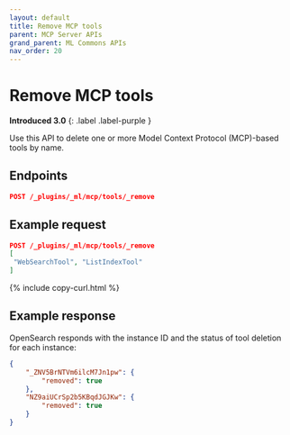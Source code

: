 ```yaml
---
layout: default
title: Remove MCP tools 
parent: MCP Server APIs
grand_parent: ML Commons APIs
nav_order: 20
---
```


# Remove MCP tools
**Introduced 3.0**
{: .label .label-purple }

Use this API to delete one or more Model Context Protocol (MCP)-based tools by name.

## Endpoints

```json
POST /_plugins/_ml/mcp/tools/_remove
```

## Example request

```json
POST /_plugins/_ml/mcp/tools/_remove
[
 "WebSearchTool", "ListIndexTool"
]
```
{% include copy-curl.html %}

## Example response

OpenSearch responds with the instance ID and the status of tool deletion for each instance:

```json
{
    "_ZNV5BrNTVm6ilcM7Jn1pw": {
        "removed": true
    },
    "NZ9aiUCrSp2b5KBqdJGJKw": {
        "removed": true
    }
}
```